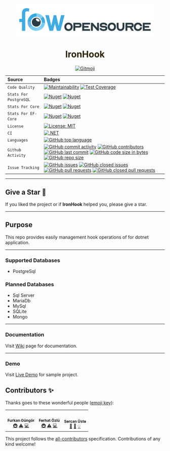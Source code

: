<p align="center">
  <img src="https://github.com/FowApps/IronHook/raw/master/.github/fow.opensource.png" style="max-width:100%;" height="100" />
</p>

<h1 align="center" style="max-width:100%; color: #2b2301;" height="140" >
  IronHook
</h1>


<p align="center">
  <a href="https://gitmoji.carloscuesta.me">
    <img src="https://img.shields.io/badge/gitmoji-%20😜%20😍-FFDD67.svg?style=flat-square" alt="Gitmoji">
  </a> 
</p>


| Source     | Badges                |
| :------- | :------------------------- |
| `Code Quality` | [![Maintainability](https://api.codeclimate.com/v1/badges/488c665bd42410a26780/maintainability)](https://codeclimate.com/github/FowApps/IronHook/maintainability) [![Test Coverage](https://api.codeclimate.com/v1/badges/488c665bd42410a26780/test_coverage)](https://codeclimate.com/github/FowApps/IronHook/test_coverage)|
| `Stats For PostgreSQL` | [![Nuget](https://img.shields.io/nuget/dt/IronHook.PostgreSql?label=IronHook.PostgreSql%20Downloads)](https://www.nuget.org/packages/IronHook.PostgreSql/) [![Nuget](https://img.shields.io/nuget/v/IronHook.PostgreSql?label=IronHook.PostgreSql)](https://www.nuget.org/packages/IronHook.PostgreSql/) |
| `Stats For Core` | [![Nuget](https://img.shields.io/nuget/dt/IronHook.Core?label=IronHook.Core%20Downloads)](https://www.nuget.org/packages/IronHook.Core/) [![Nuget](https://img.shields.io/nuget/v/IronHook.Core?label=IronHook.Core)](https://www.nuget.org/packages/IronHook.Core/) |
| `Stats For EF-Core` | [![Nuget](https://img.shields.io/nuget/dt/IronHook.EntityFrameworkCore?label=IronHook.EntityFrameworkCore%20Downloads)](https://www.nuget.org/packages/IronHook.EntityFrameworkCore/) [![Nuget](https://img.shields.io/nuget/v/IronHook.EntityFrameworkCore?label=IronHook.EntityFrameworkCore)](https://www.nuget.org/packages/IronHook.EntityFrameworkCore/) |
| `License` | [![License: MIT](https://img.shields.io/badge/License-MIT-yellow.svg)](https://opensource.org/licenses/MIT)  |
| `CI` | [![.NET](https://github.com/FowApps/IronHook/actions/workflows/dotnet.yml/badge.svg)](https://github.com/FowApps/IronHook/actions/workflows/dotnet.yml)  |
| `Languages` | [![GitHub top language](https://img.shields.io/github/languages/top/FowApps/IronHook)](https://github.com/FowApps/IronHook/) |
| `Github Activity` | [![GitHub commit activity](https://img.shields.io/github/commit-activity/y/FowApps/IronHook)](https://github.com/FowApps/IronHook/graphs/commit-activity) [![GitHub contributors](https://img.shields.io/github/contributors/FowApps/IronHook)](https://github.com/FowApps/IronHook/graphs/contributors) [![GitHub last commit](https://img.shields.io/github/last-commit/FowApps/IronHook)](https://github.com/FowApps/IronHook/graphs/commit-activity) [![GitHub code size in bytes](https://img.shields.io/github/languages/code-size/FowApps/IronHook)](https://github.com/FowApps/IronHook/) [![GitHub repo size](https://img.shields.io/github/repo-size/FowApps/IronHook)](https://github.com/FowApps/IronHook/) |
| `Issue Tracking` | [![GitHub issues](https://img.shields.io/github/issues/FowApps/IronHook)](https://github.com/FowApps/IronHook/issues) [![GitHub closed issues](https://img.shields.io/github/issues-closed/FowApps/IronHook)](https://github.com/FowApps/IronHook/issues?q=is%3Aissue+is%3Aclosed) [![GitHub pull requests](https://img.shields.io/github/issues-pr/FowApps/IronHook)](https://github.com/FowApps/IronHook/pulls) [![GitHub closed pull requests](https://img.shields.io/github/issues-pr-closed/FowApps/IronHook)](https://github.com/FowApps/IronHook/pulls?q=is%3Apr+is%3Aclosed) |

***

## Give a Star 🌟
If you liked the project or if **IronHook** helped you, please give a star.

***

## Purpose
This repo provides easily management hook operations of for dotnet application.

***

### Supported Databases
- PostgreSql

### Planned Databases
- Sql Server
- MariaDb
- MySql
- SQLite
- Mongo

***


### Documentation
Visit [Wiki](https://github.com/FowApps/IronHook/wiki) page for documentation.

***
### Demo
Visit [Live Demo](https://iron-hook.herokuapp.com) for sample project.


## Contributors ✨

Thanks goes to these wonderful people ([emoji key](https://allcontributors.org/docs/en/emoji-key)):

<!-- ALL-CONTRIBUTORS-LIST:START - Do not remove or modify this section -->
<!-- prettier-ignore-start -->
<!-- markdownlint-disable -->
<table>
  <tr>
    <td align="center"><a href="https://furkangungor.krawl.me/"><img src="https://avatars.githubusercontent.com/u/47147484?v=4?s=100" width="100px;" alt=""/><br /><sub><b>Furkan Güngör</b></sub></a><br /><a href="#infra-furkandeveloper" title="Infrastructure (Hosting, Build-Tools, etc)">🚇</a> <a href="https://github.com/FowApps/IronHook/commits?author=furkandeveloper" title="Tests">⚠️</a> <a href="https://github.com/FowApps/IronHook/commits?author=furkandeveloper" title="Code">💻</a></td>
    <td align="center"><a href="https://github.com/ferhatozlu"><img src="https://avatars.githubusercontent.com/u/4699094?v=4?s=100" width="100px;" alt=""/><br /><sub><b>Ferhat Özlü</b></sub></a><br /><a href="#infra-ferhatozlu" title="Infrastructure (Hosting, Build-Tools, etc)">🚇</a> <a href="https://github.com/FowApps/IronHook/commits?author=ferhatozlu" title="Tests">⚠️</a> <a href="https://github.com/FowApps/IronHook/commits?author=ferhatozlu" title="Code">💻</a></td>
    <td align="center"><a href="https://sercanuste.com"><img src="https://avatars.githubusercontent.com/u/5119317?v=4?s=100" width="100px;" alt=""/><br /><sub><b>Sercan Üste</b></sub></a><br /><a href="https://github.com/FowApps/IronHook/commits?author=sercanuste" title="Documentation">📖</a> <a href="#design-sercanuste" title="Design">🎨</a> <a href="#example-sercanuste" title="Examples">💡</a></td>
  </tr>
</table>

<!-- markdownlint-restore -->
<!-- prettier-ignore-end -->

<!-- ALL-CONTRIBUTORS-LIST:END -->

This project follows the [all-contributors](https://github.com/all-contributors/all-contributors) specification. Contributions of any kind welcome!
